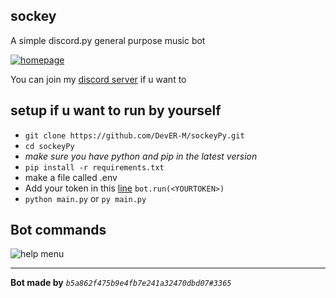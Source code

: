 ## sockey 

A simple discord.py general purpose music bot


[![homepage](https://user-images.githubusercontent.com/78902540/153714070-79edddbb-21a5-45e2-8a70-a54c8c52a933.png )](https://discord.com/api/oauth2/authorize?client_id=916685474364534805&permissions=275147647024&scope=bot%20applications.commands "invite link")



You can join my [discord server](https://discord.com/invite/f9zy7HYXg4) if u want to 


## setup if u want to run by yourself
- `git clone https://github.com/DevER-M/sockeyPy.git`
- `cd sockeyPy`
- *make sure you have python and pip in the latest version*
- `pip install -r requirements.txt`
- make a file called .env
- Add your token in this [line](/main.py#L42) ```bot.run(<YOURTOKEN>)```
- `python main.py` or `py main.py`

## Bot commands
![help menu](https://user-images.githubusercontent.com/78902540/153714982-5e7296f7-30a0-44fa-ab9a-6a17d88db499.png)



******
**Bot made by** *`b5a862f475b9e4fb7e241a32470dbd07#3365`*
